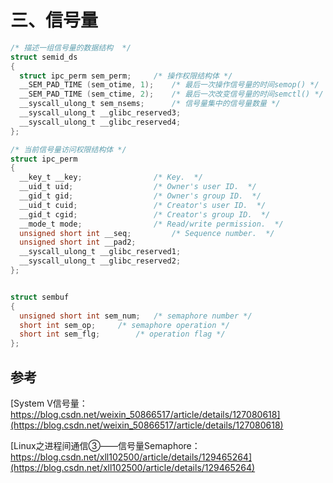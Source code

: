# 三、信号量

```c
/* 描述一组信号量的数据结构  */
struct semid_ds
{
  struct ipc_perm sem_perm;		/* 操作权限结构体 */
  __SEM_PAD_TIME (sem_otime, 1);	/* 最后一次操作信号量的时间semop() */
  __SEM_PAD_TIME (sem_ctime, 2);	/* 最后一次改变信号量的时间semctl() */
  __syscall_ulong_t sem_nsems;		/* 信号量集中的信号量数量 */
  __syscall_ulong_t __glibc_reserved3;
  __syscall_ulong_t __glibc_reserved4;
};

/* 当前信号量访问权限结构体 */
struct ipc_perm
{
  __key_t __key;				/* Key.  */
  __uid_t uid;					/* Owner's user ID.  */
  __gid_t gid;					/* Owner's group ID.  */
  __uid_t cuid;					/* Creator's user ID.  */
  __gid_t cgid;					/* Creator's group ID.  */
  __mode_t mode;				/* Read/write permission.  */
  unsigned short int __seq;			/* Sequence number.  */
  unsigned short int __pad2;
  __syscall_ulong_t __glibc_reserved1;
  __syscall_ulong_t __glibc_reserved2;
};


struct sembuf
{
  unsigned short int sem_num;	/* semaphore number */
  short int sem_op;		/* semaphore operation */
  short int sem_flg;		/* operation flag */
};
```

## 参考
[System V信号量：https://blog.csdn.net/weixin_50866517/article/details/127080618](https://blog.csdn.net/weixin_50866517/article/details/127080618)

[Linux之进程间通信③——信号量Semaphore：https://blog.csdn.net/xll102500/article/details/129465264](https://blog.csdn.net/xll102500/article/details/129465264)